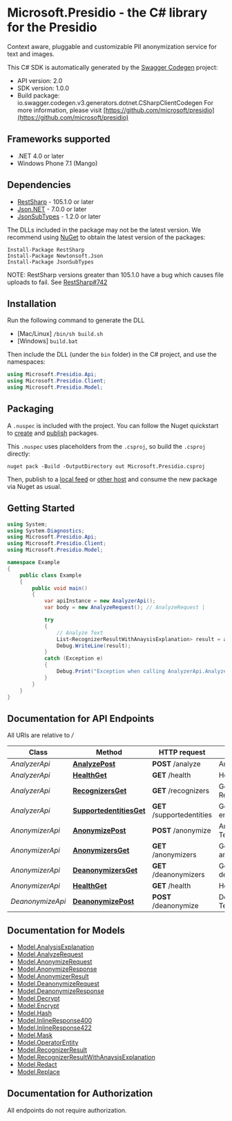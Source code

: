 # Microsoft.Presidio - the C# library for the Presidio

Context aware, pluggable and customizable PII anonymization service for text and images.

This C# SDK is automatically generated by the [Swagger Codegen](https://github.com/swagger-api/swagger-codegen) project:

- API version: 2.0
- SDK version: 1.0.0
- Build package: io.swagger.codegen.v3.generators.dotnet.CSharpClientCodegen
    For more information, please visit [https://github.com/microsoft/presidio](https://github.com/microsoft/presidio)

<a name="frameworks-supported"></a>
## Frameworks supported
- .NET 4.0 or later
- Windows Phone 7.1 (Mango)

<a name="dependencies"></a>
## Dependencies
- [RestSharp](https://www.nuget.org/packages/RestSharp) - 105.1.0 or later
- [Json.NET](https://www.nuget.org/packages/Newtonsoft.Json/) - 7.0.0 or later
- [JsonSubTypes](https://www.nuget.org/packages/JsonSubTypes/) - 1.2.0 or later

The DLLs included in the package may not be the latest version. We recommend using [NuGet](https://docs.nuget.org/consume/installing-nuget) to obtain the latest version of the packages:
```
Install-Package RestSharp
Install-Package Newtonsoft.Json
Install-Package JsonSubTypes
```

NOTE: RestSharp versions greater than 105.1.0 have a bug which causes file uploads to fail. See [RestSharp#742](https://github.com/restsharp/RestSharp/issues/742)

<a name="installation"></a>
## Installation
Run the following command to generate the DLL
- [Mac/Linux] `/bin/sh build.sh`
- [Windows] `build.bat`

Then include the DLL (under the `bin` folder) in the C# project, and use the namespaces:
```csharp
using Microsoft.Presidio.Api;
using Microsoft.Presidio.Client;
using Microsoft.Presidio.Model;
```
<a name="packaging"></a>
## Packaging

A `.nuspec` is included with the project. You can follow the Nuget quickstart to [create](https://docs.microsoft.com/en-us/nuget/quickstart/create-and-publish-a-package#create-the-package) and [publish](https://docs.microsoft.com/en-us/nuget/quickstart/create-and-publish-a-package#publish-the-package) packages.

This `.nuspec` uses placeholders from the `.csproj`, so build the `.csproj` directly:

```
nuget pack -Build -OutputDirectory out Microsoft.Presidio.csproj
```

Then, publish to a [local feed](https://docs.microsoft.com/en-us/nuget/hosting-packages/local-feeds) or [other host](https://docs.microsoft.com/en-us/nuget/hosting-packages/overview) and consume the new package via Nuget as usual.

<a name="getting-started"></a>
## Getting Started

```csharp
using System;
using System.Diagnostics;
using Microsoft.Presidio.Api;
using Microsoft.Presidio.Client;
using Microsoft.Presidio.Model;

namespace Example
{
    public class Example
    {
        public void main()
        {
            var apiInstance = new AnalyzerApi();
            var body = new AnalyzeRequest(); // AnalyzeRequest | 

            try
            {
                // Analyze Text
                List<RecognizerResultWithAnaysisExplanation> result = apiInstance.AnalyzePost(body);
                Debug.WriteLine(result);
            }
            catch (Exception e)
            {
                Debug.Print("Exception when calling AnalyzerApi.AnalyzePost: " + e.Message );
            }
        }
    }
}
```

<a name="documentation-for-api-endpoints"></a>
## Documentation for API Endpoints

All URIs are relative to */*

Class | Method | HTTP request | Description
------------ | ------------- | ------------- | -------------
*AnalyzerApi* | [**AnalyzePost**](docs/AnalyzerApi.md#analyzepost) | **POST** /analyze | Analyze Text
*AnalyzerApi* | [**HealthGet**](docs/AnalyzerApi.md#healthget) | **GET** /health | Healthcheck
*AnalyzerApi* | [**RecognizersGet**](docs/AnalyzerApi.md#recognizersget) | **GET** /recognizers | Get Recognizers
*AnalyzerApi* | [**SupportedentitiesGet**](docs/AnalyzerApi.md#supportedentitiesget) | **GET** /supportedentities | Get supported entities
*AnonymizerApi* | [**AnonymizePost**](docs/AnonymizerApi.md#anonymizepost) | **POST** /anonymize | Anonymize Text
*AnonymizerApi* | [**AnonymizersGet**](docs/AnonymizerApi.md#anonymizersget) | **GET** /anonymizers | Get supported anonymizers
*AnonymizerApi* | [**DeanonymizersGet**](docs/AnonymizerApi.md#deanonymizersget) | **GET** /deanonymizers | Get supported deanonymizers
*AnonymizerApi* | [**HealthGet**](docs/AnonymizerApi.md#healthget) | **GET** /health | Healthcheck
*DeanonymizeApi* | [**DeanonymizePost**](docs/DeanonymizeApi.md#deanonymizepost) | **POST** /deanonymize | Deanonymize Text

<a name="documentation-for-models"></a>
## Documentation for Models

 - [Model.AnalysisExplanation](docs/AnalysisExplanation.md)
 - [Model.AnalyzeRequest](docs/AnalyzeRequest.md)
 - [Model.AnonymizeRequest](docs/AnonymizeRequest.md)
 - [Model.AnonymizeResponse](docs/AnonymizeResponse.md)
 - [Model.AnonymizerResult](docs/AnonymizerResult.md)
 - [Model.DeanonymizeRequest](docs/DeanonymizeRequest.md)
 - [Model.DeanonymizeResponse](docs/DeanonymizeResponse.md)
 - [Model.Decrypt](docs/Decrypt.md)
 - [Model.Encrypt](docs/Encrypt.md)
 - [Model.Hash](docs/Hash.md)
 - [Model.InlineResponse400](docs/InlineResponse400.md)
 - [Model.InlineResponse422](docs/InlineResponse422.md)
 - [Model.Mask](docs/Mask.md)
 - [Model.OperatorEntity](docs/OperatorEntity.md)
 - [Model.RecognizerResult](docs/RecognizerResult.md)
 - [Model.RecognizerResultWithAnaysisExplanation](docs/RecognizerResultWithAnaysisExplanation.md)
 - [Model.Redact](docs/Redact.md)
 - [Model.Replace](docs/Replace.md)

<a name="documentation-for-authorization"></a>
## Documentation for Authorization

All endpoints do not require authorization.
